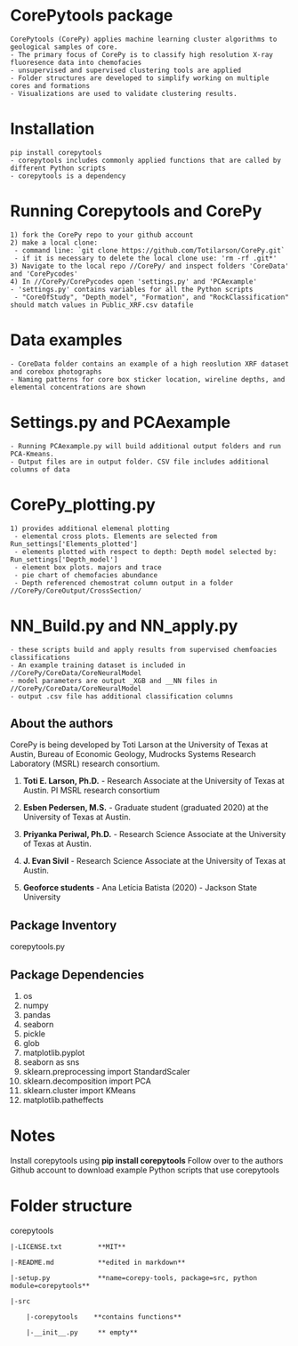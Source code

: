 # CorePytools package
```
CorePytools (CorePy) applies machine learning cluster algorithms to geological samples of core. 
- The primary focus of CorePy is to classify high resolution X-ray fluoresence data into chemofacies 
- unsupervised and supervised clustering tools are applied
- Folder structures are developed to simplify working on multiple cores and formations
- Visualizations are used to validate clustering results.
```

# Installation
```
pip install corepytools
- corepytools includes commonly applied functions that are called by different Python scripts
- corepytools is a dependency 
```
# Running Corepytools and CorePy 
```
1) fork the CorePy repo to your github account
2) make a local clone:
 - command line: `git clone https://github.com/Totilarson/CorePy.git` 
 - if it is necessary to delete the local clone use: 'rm -rf .git*'
3) Navigate to the local repo //CorePy/ and inspect folders 'CoreData' and 'CorePycodes'
4) In //CorePy/CorePycodes open 'settings.py' and 'PCAexample'
- 'settings.py' contains variables for all the Python scripts
 - "CoreOfStudy", "Depth_model", "Formation", and "RockClassification" should match values in Public_XRF.csv datafile
```

# Data examples
```
- CoreData folder contains an example of a high reoslution XRF dataset and corebox photographs
- Naming patterns for core box sticker location, wireline depths, and elemental concentrations are shown 
```

# Settings.py and PCAexample
```
- Running PCAexample.py will build additional output folders and run PCA-Kmeans.
- Output files are in output folder. CSV file includes additional columns of data
```

# CorePy_plotting.py 
```
1) provides additional elemenal plotting
 - elemental cross plots. Elements are selected from Run_settings['Elements_plotted']
 - elements plotted with respect to depth: Depth model selected by: Run_settings['Depth_model']
 - element box plots. majors and trace
 - pie chart of chemofacies abundance
 - Depth referenced chemostrat column output in a folder //CorePy/CoreOutput/CrossSection/
``` 
 
# NN_Build.py and NN_apply.py
```
- these scripts build and apply results from supervised chemfoacies classifications
- An example training dataset is included in //CorePy/CoreData/CoreNeuralModel
- model parameters are output _XGB and __NN files in //CorePy/CoreData/CoreNeuralModel
- output .csv file has additional classification columns

```
## About the authors

CorePy is being developed by Toti Larson at the University of Texas at Austin, Bureau of Economic Geology, Mudrocks Systems Research Laboratory (MSRL) research consortium.

1. **Toti E. Larson, Ph.D.** - Research Associate at the University of Texas at Austin. PI MSRL research consortium

2. **Esben Pedersen, M.S.** - Graduate student (graduated 2020) at the University of Texas at Austin. 

3. **Priyanka Periwal, Ph.D.** - Research Science Associate at the University of Texas at Austin. 

4. **J. Evan Sivil** - Research Science Associate at the University of Texas at Austin. 

5. **Geoforce students** - Ana Letícia Batista (2020) - Jackson State University 

## Package Inventory
 
corepytools.py


## Package Dependencies

1) os
2) numpy
3) pandas
4) seaborn
5) pickle
6) glob
7) matplotlib.pyplot
8) seaborn as sns
9) sklearn.preprocessing import StandardScaler
10) sklearn.decomposition import PCA
11) sklearn.cluster import KMeans
12) matplotlib.patheffects

# Notes

Install corepytools using **pip install corepytools**
Follow over to the authors Github account to download example Python scripts that use corepytools


# Folder structure
corepytools

    |-LICENSE.txt         **MIT**

    |-README.md           **edited in markdown**

    |-setup.py            **name=corepy-tools, package=src, python module=corepytools**

    |-src

        |-corepytools    **contains functions**
    
        |-__init__.py     ** empty**


